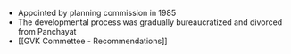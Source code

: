 * Appointed by planning commission in 1985
* The developmental process was gradually bureaucratized and divorced from Panchayat
* [[GVK Commettee - Recommendations]]